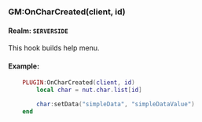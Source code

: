### GM:OnCharCreated(client, id)

#### Realm: `SERVERSIDE`

This hook builds help menu.

#### Example:

```lua
    PLUGIN:OnCharCreated(client, id)
        local char = nut.char.list[id]

        char:setData("simpleData", "simpleDataValue")
    end
```